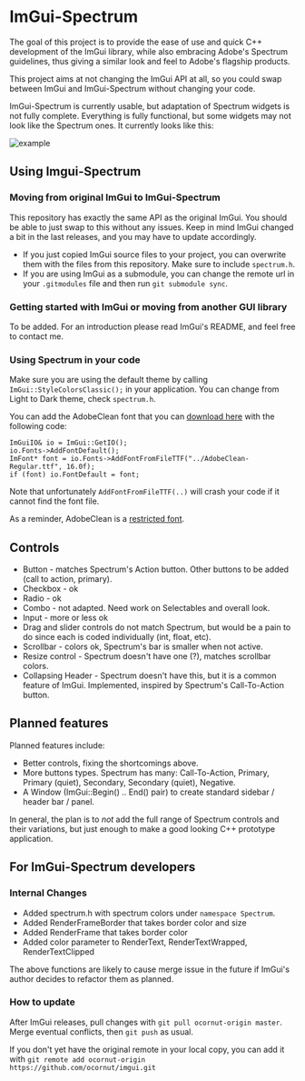 # ImGui-Spectrum
The goal of this project is to provide the ease of use and quick C++ development of the ImGui library, while also embracing Adobe's Spectrum guidelines, thus giving a similar look and feel to Adobe's flagship products. 

This project aims at not changing the ImGui API at all, so you could swap between ImGui and ImGui-Spectrum without changing your code. 

ImGui-Spectrum is currently usable, but adaptation of Spectrum widgets is not fully complete. Everything is fully functional, but some widgets may not look like the Spectrum ones. It currently looks like this:

![example](https://git.corp.adobe.com/storage/user/21980/files/4a645748-bc24-11e8-85be-70a4dfe3d4ca)

## Using Imgui-Spectrum

### Moving from original ImGui to ImGui-Spectrum
This repository has exactly the same API as the original ImGui. You should be able to just swap to this without any issues. Keep in mind ImGui changed a bit in the last releases, and you may have to update accordingly.

* If you just copied ImGui source files to your project, you can overwrite them with the files from this repository. Make sure to include `spectrum.h`.
* If you are using ImGui as a submodule, you can change the remote url in your `.gitmodules` file and then run `git submodule sync`.

### Getting started with ImGui or moving from another GUI library
To be added. For an introduction please read ImGui's README, and feel free to contact me.

### Using Spectrum in your code
Make sure you are using the default theme by calling `ImGui::StyleColorsClassic();` in your application. You can change from Light to Dark theme, check `spectrum.h`.

You can add the AdobeClean font that you can [download here](http://spectrum.corp.adobe.com/fonts.html) with the following code:
```
ImGuiIO& io = ImGui::GetIO();
io.Fonts->AddFontDefault();
ImFont* font = io.Fonts->AddFontFromFileTTF("../AdobeClean-Regular.ttf", 16.0f);
if (font) io.FontDefault = font;
```
Note that unfortunately `AddFontFromFileTTF(..)` will crash your code if it cannot find the font file.

As a reminder, AdobeClean is a [restricted font](https://www.adobe.com/products/type/font-licensing/restricted-fonts.html).

## Controls
* Button - matches Spectrum's Action button. Other buttons to be added (call to action, primary).
* Checkbox - ok
* Radio - ok
* Combo - not adapted. Need work on Selectables and overall look.
* Input - more or less ok
* Drag and slider controls do not match Spectrum, but would be a pain to do since each is coded individually (int, float, etc). 
* Scrollbar - colors ok, Spectrum's bar is smaller when not active.
* Resize control - Spectrum doesn't have one (?), matches scrollbar colors.
* Collapsing Header - Spectrum doesn't have this, but it is a common feature of ImGui. Implemented, inspired by Spectrum's Call-To-Action button. 


## Planned features
Planned features include:
* Better controls, fixing the shortcomings above.
* More buttons types. Spectrum has many: Call-To-Action, Primary, Primary (quiet), Secondary, Secondary (quiet), Negative. 
* A Window (ImGui::Begin() .. End() pair) to create standard sidebar / header bar / panel.

In general, the plan is to *not* add the full range of Spectrum controls and their variations, but just enough to make a good looking C++ prototype application. 


## For ImGui-Spectrum developers
### Internal Changes
* Added spectrum.h with spectrum colors under `namespace Spectrum`.
* Added RenderFrameBorder that takes border color and size
* Added RenderFrame that takes border color
* Added color parameter to RenderText, RenderTextWrapped, RenderTextClipped

The above functions are likely to cause merge issue in the future if ImGui's author decides to refactor them as planned.

### How to update 
After ImGui releases, pull changes with `git pull ocornut-origin master`. Merge eventual conflicts, then `git push` as usual.

If you don't yet have the original remote in your local copy, you can add it with `git remote add ocornut-origin https://github.com/ocornut/imgui.git`
